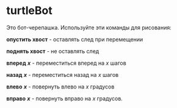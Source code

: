 # turtleBot
Это бот-черепашка. Используйте эти команды для рисования:

**опустить хвост** - оставлять след при перемещении

**поднять хвост** - не оставлять след

**вперед** ***х*** - переместиться вперед на *х* шагов

**назад** ***х*** - переместиться назад на *х* шагов

**влево** ***х*** - повернуть влево на *х* градусов

**вправо** ***х*** - повернуть вправо на *х* градусов.
